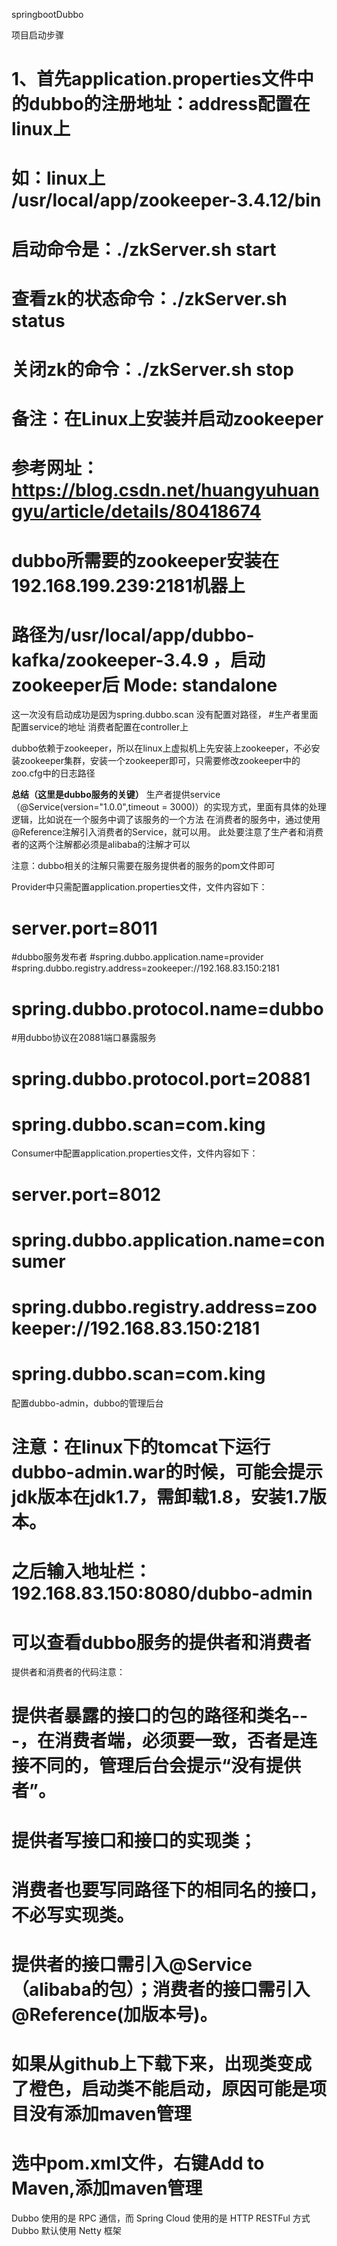  springbootDubbo

 项目启动步骤
# 1、首先application.properties文件中的dubbo的注册地址：address配置在linux上
#    如：linux上 /usr/local/app/zookeeper-3.4.12/bin 
#      启动命令是：./zkServer.sh start
#      查看zk的状态命令：./zkServer.sh status
#      关闭zk的命令：./zkServer.sh stop
#   备注：在Linux上安装并启动zookeeper
#         参考网址：https://blog.csdn.net/huangyuhuangyu/article/details/80418674 
#   dubbo所需要的zookeeper安装在192.168.199.239:2181机器上  
#   路径为/usr/local/app/dubbo-kafka/zookeeper-3.4.9 ，启动zookeeper后    Mode: standalone

这一次没有启动成功是因为spring.dubbo.scan 没有配置对路径，
#生产者里面配置service的地址  消费者配置在controller上

dubbo依赖于zookeeper，所以在linux上虚拟机上先安装上zookeeper，不必安装zookeeper集群，安装一个zookeeper即可，只需要修改zookeeper中的zoo.cfg中的日志路径

**总结（这里是dubbo服务的关键）**
生产者提供service（@Service(version="1.0.0",timeout = 3000)）的实现方式，里面有具体的处理逻辑，比如说在一个服务中调了该服务的一个方法
在消费者的服务中，通过使用@Reference注解引入消费者的Service，就可以用。
此处要注意了生产者和消费者的这两个注解都必须是alibaba的注解才可以

注意：dubbo相关的注解只需要在服务提供者的服务的pom文件即可

Provider中只需配置application.properties文件，文件内容如下：
# server.port=8011
#dubbo服务发布者
#spring.dubbo.application.name=provider
#spring.dubbo.registry.address=zookeeper://192.168.83.150:2181
# spring.dubbo.protocol.name=dubbo
#用dubbo协议在20881端口暴露服务
# spring.dubbo.protocol.port=20881
# spring.dubbo.scan=com.king
Consumer中配置application.properties文件，文件内容如下：
# server.port=8012

# spring.dubbo.application.name=consumer
# spring.dubbo.registry.address=zookeeper://192.168.83.150:2181
# spring.dubbo.scan=com.king
配置dubbo-admin，dubbo的管理后台
# 注意：在linux下的tomcat下运行dubbo-admin.war的时候，可能会提示jdk版本在jdk1.7，需卸载1.8，安装1.7版本。
# 之后输入地址栏：192.168.83.150:8080/dubbo-admin
# 可以查看dubbo服务的提供者和消费者
提供者和消费者的代码注意：
# 提供者暴露的接口的包的路径和类名---，在消费者端，必须要一致，否者是连接不同的，管理后台会提示“没有提供者”。
# 提供者写接口和接口的实现类；
# 消费者也要写同路径下的相同名的接口，不必写实现类。
# 提供者的接口需引入@Service（alibaba的包）；消费者的接口需引入@Reference(加版本号)。

# 如果从github上下载下来，出现类变成了橙色，启动类不能启动，原因可能是项目没有添加maven管理
# 选中pom.xml文件，右键Add to Maven,添加maven管理


Dubbo 使用的是 RPC 通信，而 Spring Cloud 使用的是 HTTP RESTFul 方式
Dubbo 默认使用 Netty 框架
